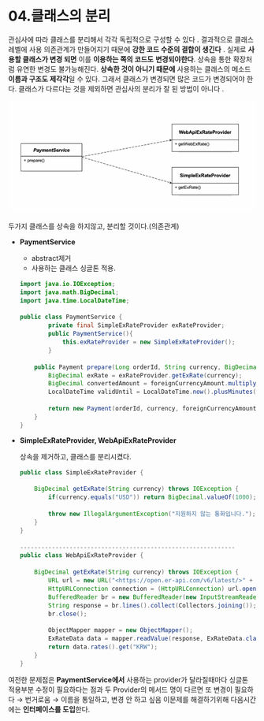 # 04.클래스의 분리

관심사에  따라  클래스를  분리해서  각각  독립적으로  구성할  수  있다 . 결과적으로  클래스  레벨에  사용  의존관계가  만들어지기  때문에  **강한  코드  수준의  결합이  생긴다** .  실제로  **사용할  클래스가  변경 되면**  이를  **이용하는  쪽의  코드도**  **변경되야한다**.  상속을  통한  확장처럼 유연한 변경도 불가능해진다. **상속한  것이  아니기  때문에**  사용하는  클래스의  메소드  **이름과 구조도 제각각**일 수 있다. 그래서 클래스가 변경되면 많은 코드가 변경되어야 한다. 클래스가 다르다는 것을 제외하면 관심사의 분리가 잘 된 방법이  아니다 .



![image-20241114233218691](../images.assets/04_image.png)

두가지 클래스를 상속을 하지않고, 분리할 것이다.(의존관계)

- **PaymentService**

  - abstract제거
  - 사용하는 클래스 싱글톤 적용.

  ```java
  import java.io.IOException;
  import java.math.BigDecimal;
  import java.time.LocalDateTime;
  
  public class PaymentService {
          private final SimpleExRateProvider exRateProvider;
          public PaymentService(){
              this.exRateProvider = new SimpleExRateProvider();
          }
  
      public Payment prepare(Long orderId, String currency, BigDecimal foreignCurrencyAmount) throws IOException {
          BigDecimal exRate = exRateProvider.getExRate(currency);
          BigDecimal convertedAmount = foreignCurrencyAmount.multiply(exRate);
          LocalDateTime validUntil = LocalDateTime.now().plusMinutes(30);
  
          return new Payment(orderId, currency, foreignCurrencyAmount, exRate, convertedAmount, validUntil);
      }
  }
  ```

- **SimpleExRateProvider, WebApiExRateProvider**

  상속을 제거하고, 클래스를 분리시켰다.

  ```java
  public class SimpleExRateProvider {
  
      BigDecimal getExRate(String currency) throws IOException {
          if(currency.equals("USD")) return BigDecimal.valueOf(1000);
  
          throw new IllegalArgumentException("지원하지 않는 통화입니다.");
      }
  }
  
  ------------------------------------------------------------- 
  public class WebApiExRateProvider {
  
      BigDecimal getExRate(String currency) throws IOException {
          URL url = new URL("<https://open.er-api.com/v6/latest/>" + currency);
          HttpURLConnection connection = (HttpURLConnection) url.openConnection();
          BufferedReader br = new BufferedReader(new InputStreamReader(connection.getInputStream()));
          String response = br.lines().collect(Collectors.joining());
          br.close();
  
          ObjectMapper mapper = new ObjectMapper();
          ExRateData data = mapper.readValue(response, ExRateData.class);
          return data.rates().get("KRW");
      }
  }
  ```

여전한 문제점은 **PaymentService에서** 사용하는 provider가 달라질때마다 싱글톤 적용부분 수정이 필요하다는 점과 두 Provider의 메서드 명이 다르면 또 변경이 필요하다 → 번거로움 → 이름을 통일하고, 변경 안 하고 싶음 이문제를 해결하기위해 다음시간에는 **인터페이스를 도입**한다.
